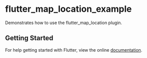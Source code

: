 # flutter_map_location_example

Demonstrates how to use the flutter_map_location plugin.

## Getting Started

For help getting started with Flutter, view the online
[documentation](http://flutter.io/).
